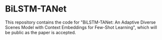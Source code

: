 # BiLSTM-TANet
This repository contains the code for "BiLSTM-TANet: An Adaptive Diverse Scenes Model with Context Embeddings for Few-Shot Learning", which will be public as the paper is accepted.
